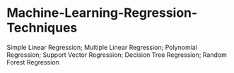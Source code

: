 # Machine-Learning-Regression-Techniques
Simple Linear Regression; Multiple Linear Regression; Polynomial Regression; Support Vector Regression; Decision Tree Regression; Random Forest Regression

